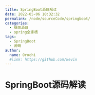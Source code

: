 ```yaml
---
title: SpringBoot源码解读
date: 2022-05-06 10:32:32
permalink: /node/sourceCode/springboot/
categories:
  - 框架源码
  - spring全家桶
tags:
  - SpringBoot
  - 源码
author: 
  name: Orochi
  #link: https://github.com/kevin
---
```

# SpringBoot源码解读
